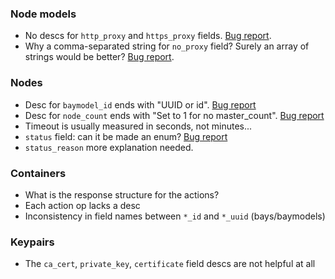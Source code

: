 ### Node models

- No descs for `http_proxy` and `https_proxy` fields. [Bug report](https://bugs.launchpad.net/magnum/+bug/1533142).
- Why a comma-separated string for `no_proxy` field? Surely an array of strings would be better? [Bug report](https://bugs.launchpad.net/magnum/+bug/1533145).

### Nodes

- Desc for `baymodel_id` ends with "UUID or id". [Bug report](https://bugs.launchpad.net/magnum/+bug/1533146)
- Desc for `node_count` ends with "Set to 1 for no master_count". [Bug report](https://bugs.launchpad.net/magnum/+bug/1533148)
- Timeout is usually measured in seconds, not minutes... 
- `status` field: can it be made an enum? [Bug report](https://bugs.launchpad.net/magnum/+bug/1533149)
- `status_reason` more explanation needed. 

### Containers

- What is the response structure for the actions?
- Each action op lacks a desc
- Inconsistency in field names between `*_id` and `*_uuid` (bays/baymodels)

### Keypairs

- The `ca_cert`, `private_key`, `certificate` field descs are not helpful at all
